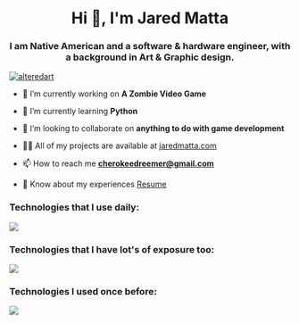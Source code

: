 <h1 align="center">Hi 👋, I'm Jared Matta</h1>
<h3 align="center">I am Native American and a software & hardware engineer, with a background in Art & Graphic design.</h3>

 <a href="https://github.com/ryo-ma/github-profile-trophy"><img src="https://github-profile-trophy.vercel.app/?username=alteredart" alt="alteredart" /></a> 
 
- 🔭 I’m currently working on **A Zombie Video Game**

- 🌱 I’m currently learning **Python**

- 👯 I’m looking to collaborate on **anything to do with game development**

- 👨‍💻 All of my projects are available at [jaredmatta.com](https://jaredmatta.com/)

- 📫 How to reach me **cherokeedreemer@gmail.com**

- 📄 Know about my experiences [Resume](https://drive.google.com/file/d/1LQ6vUlNa3N0oy0J43MVqdNNW9MKWG58_/view?usp=sharing)


<h3 align="left">Technologies that I use daily:</h3>
 <p align="">
  <a href="https://skillicons.dev">
    <img src="https://skillicons.dev/icons?i=linux,bash,powershell,github,vscode,react,js,html,css,nodejs,php,wordpress,mysql,aws,cloudflare" />
  </a>
</p>

<h3 align="left">Technologies that I have lot's of exposure too:</h3>
<p align="">
  <a href="https://skillicons.dev">
    <img src="https://skillicons.dev/icons?i=arduino,ai,bootstrap,eclipse,firebase,git,instagram,jquery,linkedin,materialui,mongodb,ps,redux,regex,sass" />
  </a>
</p>

<h3 align="left">Technologies I used once before:</h3>
<p align="">
  <a href="https://skillicons.dev">
    <img src="https://skillicons.dev/icons?i=ae,androidstudio,angular,babel,c,cpp,cs,codepen,django,docker,gitlab,graphql,gulp,heroku,java,jenkins,jest,kubernetes,matlab,nginx,postgres,py,rails,raspberrypi,ts,unity,visualstudio,vue" />
  </a>
</p>

